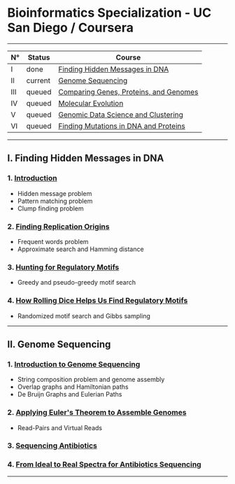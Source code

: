 # Bioinformatics Specialization - UC San Diego / Coursera

---

N°  | Status | Course |
--- | --- | --- |
I   | done | [Finding Hidden Messages in DNA](https://www.coursera.org/learn/dna-analysis)
II  | current | [Genome Sequencing](https://www.coursera.org/learn/genome-sequencing)
III | queued | [Comparing Genes, Proteins, and Genomes](https://www.coursera.org/learn/comparing-genomes) |
IV  | queued | [Molecular Evolution](https://www.coursera.org/learn/molecular-evolution) |
V   | queued | [Genomic Data Science and Clustering](https://www.coursera.org/learn/genomic-data) |
VI  | queued | [Finding Mutations in DNA and Proteins](https://www.coursera.org/learn/dna-mutations) |

<!--
VII | queued | [Bioinformatics Capstone: Big Data in Biology](https://www.coursera.org/learn/bioinformatics-project) |
-->

---
## I. Finding Hidden Messages in DNA

### 1. [Introduction](https://stepik.org/course/604)
+ Hidden message problem
+ Pattern matching problem
+ Clump finding problem

### 2. [Finding Replication Origins](https://stepik.org/course/605)
+ Frequent words problem
+ Approximate search and Hamming distance

### 3. [Hunting for Regulatory Motifs](https://stepik.org/course/606)
+ Greedy and pseudo-greedy motif search

### 4. [How Rolling Dice Helps Us Find Regulatory Motifs](https://stepik.org/course/607)
+ Randomized motif search and Gibbs sampling

---
## II. Genome Sequencing

### 1. [Introduction to Genome Sequencing](https://stepik.org/course/608)
+ String composition problem and genome assembly
+ Overlap graphs and Hamiltonian paths
+ De Bruijn Graphs and Eulerian Paths

### 2. [Applying Euler's Theorem to Assemble Genomes](https://stepik.org/course/609)
+ Read-Pairs and Virtual Reads

### 3. [Sequencing Antibiotics](https://stepik.org/course/610)
### 4. [From Ideal to Real Spectra for Antibiotics Sequencing](https://stepik.org/course/611)
---
